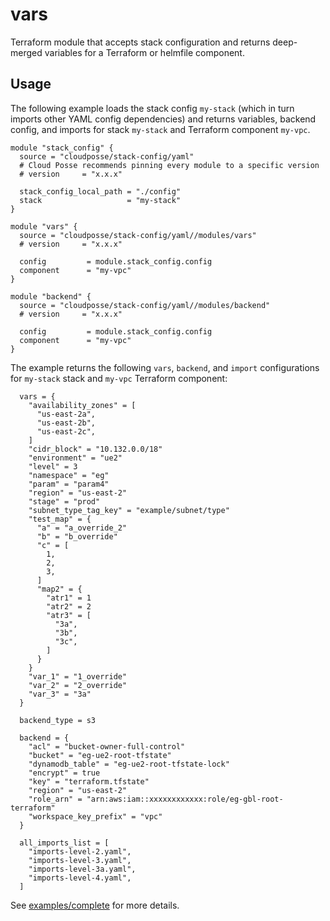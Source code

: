 # vars

Terraform module that accepts stack configuration and returns deep-merged variables for a Terraform or helmfile component.

## Usage

The following example loads the stack config `my-stack` (which in turn imports other YAML config dependencies)
and returns variables, backend config, and imports for stack `my-stack` and Terraform component `my-vpc`.

  ```hcl
  module "stack_config" {
    source = "cloudposse/stack-config/yaml"
    # Cloud Posse recommends pinning every module to a specific version
    # version     = "x.x.x"

    stack_config_local_path = "./config"
    stack                   = "my-stack"
  }

  module "vars" {
    source = "cloudposse/stack-config/yaml//modules/vars"
    # version     = "x.x.x"

    config         = module.stack_config.config
    component      = "my-vpc"
  }

  module "backend" {
    source = "cloudposse/stack-config/yaml//modules/backend"
    # version     = "x.x.x"

    config         = module.stack_config.config
    component      = "my-vpc"
  }
  ```

The example returns the following `vars`, `backend`, and `import` configurations for `my-stack` stack and `my-vpc` Terraform component:

```hcl
  vars = {
    "availability_zones" = [
      "us-east-2a",
      "us-east-2b",
      "us-east-2c",
    ]
    "cidr_block" = "10.132.0.0/18"
    "environment" = "ue2"
    "level" = 3
    "namespace" = "eg"
    "param" = "param4"
    "region" = "us-east-2"
    "stage" = "prod"
    "subnet_type_tag_key" = "example/subnet/type"
    "test_map" = {
      "a" = "a_override_2"
      "b" = "b_override"
      "c" = [
        1,
        2,
        3,
      ]
      "map2" = {
        "atr1" = 1
        "atr2" = 2
        "atr3" = [
          "3a",
          "3b",
          "3c",
        ]
      }
    }
    "var_1" = "1_override"
    "var_2" = "2_override"
    "var_3" = "3a"
  }

  backend_type = s3

  backend = {
    "acl" = "bucket-owner-full-control"
    "bucket" = "eg-ue2-root-tfstate"
    "dynamodb_table" = "eg-ue2-root-tfstate-lock"
    "encrypt" = true
    "key" = "terraform.tfstate"
    "region" = "us-east-2"
    "role_arn" = "arn:aws:iam::xxxxxxxxxxxx:role/eg-gbl-root-terraform"
    "workspace_key_prefix" = "vpc"
  }

  all_imports_list = [
    "imports-level-2.yaml",
    "imports-level-3.yaml",
    "imports-level-3a.yaml",
    "imports-level-4.yaml",
  ]
```

See [examples/complete](../../examples/complete) for more details.
